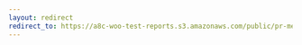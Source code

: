 ```yaml
---
layout: redirect
redirect_to: https://a8c-woo-test-reports.s3.amazonaws.com/public/pr-merge/41807/api/index.html
---
```

